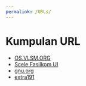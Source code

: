 ```yaml
---
permalink: /URLs/
---
```


# Kumpulan URL

* [OS.VLSM.ORG](https://os.vlsm.org/)
* [Scele Fasilkom UI](scele.cs.ui.ac.id)
* [gnu.org](https://www.gnu.org/)
* [extra191](https://extra191.vlsm.org/contents/badak//)
